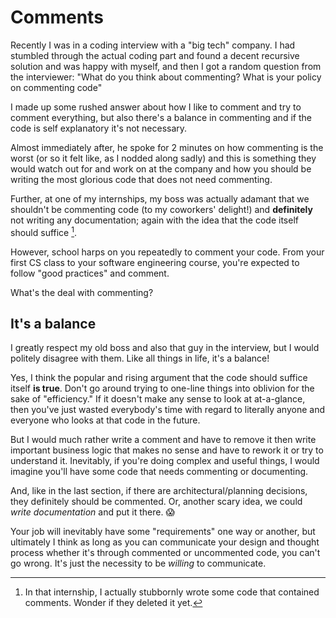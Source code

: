 # Comments

Recently I was in a coding interview with a "big tech" company.
I had stumbled through the actual coding part and found a decent
recursive solution and was happy with myself, and then I got a random
question from the interviewer: "What do you think about commenting?
What is your policy on commenting code"

I made up some rushed answer about how I like to comment and try
to comment everything, but also there's a balance in commenting
and if the code is self explanatory it's not necessary.

Almost immediately after, he spoke for 2 minutes on how commenting is 
the worst (or so it felt like, as I nodded along sadly) and this is
something they would watch out for and work on at the company and how
you should be writing the most glorious code that does not need commenting.

Further, at one of my internships, my boss was actually adamant that
we shouldn't be commenting code (to my coworkers' delight!) and **definitely**
not writing any documentation; again with the idea that the code itself should suffice [^ref1].

However, school harps on you repeatedly to comment your code. From your
first CS class to your software engineering course, you're expected to
follow "good practices" and comment.

What's the deal with commenting?

## It's a balance

I greatly respect my old boss and also that guy in the interview, but
I would politely disagree with them. Like all things in life,
it's a balance!

Yes, I think the popular and rising argument that the code should 
suffice itself **is true**. Don't go around trying to one-line things
into oblivion for the sake of "efficiency." If it doesn't make any sense
to look at at-a-glance, then you've just wasted everybody's time with regard
to literally anyone and everyone who looks at that code in the future.

But I would much rather write a comment and have to remove it then write
important business logic that makes no sense and have to rework it or try to
understand it. Inevitably, if you're doing complex and useful things, I would
imagine you'll have some code that needs commenting or documenting.

And, like in the last section, if there are architectural/planning decisions,
they definitely should be commented. Or, another scary idea, we could
*write documentation* and put it there. 😱

Your job will inevitably have some "requirements" one way or another,
but ultimately I think as long as you can communicate your design and
thought process whether it's through commented or uncommented code, you
can't go wrong. It's just the necessity to be *willing* to communicate.

[^ref1]: In that internship, I actually stubbornly wrote some code
that contained comments. Wonder if they deleted it yet.

